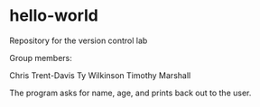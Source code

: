 # hello-world
Repository for the version control lab

Group members:

Chris Trent-Davis
Ty Wilkinson
Timothy Marshall

The program asks for name, age, and prints back out to the user.
